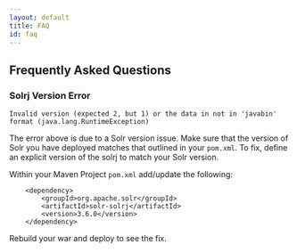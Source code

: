 ```yaml
---
layout: default
title: FAQ
id: faq
---
```


## Frequently Asked Questions

### Solrj Version Error

`Invalid version (expected 2, but 1) or the data in not in 'javabin' format (java.lang.RuntimeException)`

The error above is due to a Solr version issue. Make sure that the version of Solr you have deployed matches that outlined in your `pom.xml`. To fix, define an explicit version of the solrj to match your Solr version.

Within your Maven Project `pom.xml` add/update the following:

        <dependency>
            <groupId>org.apache.solr</groupId>
            <artifactId>solr-solrj</artifactId>
            <version>3.6.0</version>
        </dependency>

Rebuild your war and deploy to see the fix.